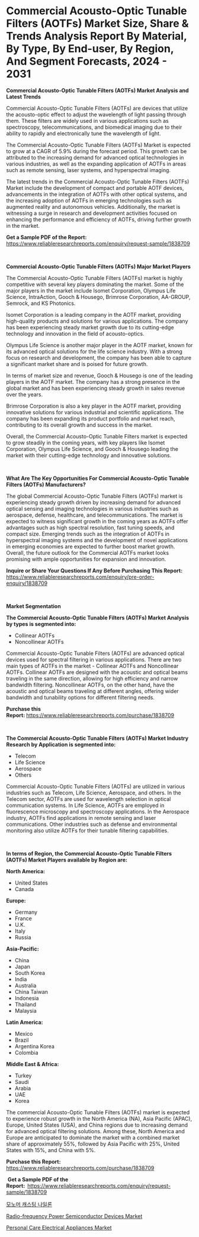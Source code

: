 <p><h1>Commercial Acousto-Optic Tunable Filters (AOTFs) Market Size, Share & Trends Analysis Report By Material, By Type, By End-user, By Region, And Segment Forecasts, 2024 - 2031</h1></p><p><strong>Commercial Acousto-Optic Tunable Filters (AOTFs) Market Analysis and Latest Trends</strong></p>
<p><p>Commercial Acousto-Optic Tunable Filters (AOTFs) are devices that utilize the acousto-optic effect to adjust the wavelength of light passing through them. These filters are widely used in various applications such as spectroscopy, telecommunications, and biomedical imaging due to their ability to rapidly and electronically tune the wavelength of light.</p><p>The Commercial Acousto-Optic Tunable Filters (AOTFs) Market is expected to grow at a CAGR of 5.9% during the forecast period. This growth can be attributed to the increasing demand for advanced optical technologies in various industries, as well as the expanding application of AOTFs in areas such as remote sensing, laser systems, and hyperspectral imaging.</p><p>The latest trends in the Commercial Acousto-Optic Tunable Filters (AOTFs) Market include the development of compact and portable AOTF devices, advancements in the integration of AOTFs with other optical systems, and the increasing adoption of AOTFs in emerging technologies such as augmented reality and autonomous vehicles. Additionally, the market is witnessing a surge in research and development activities focused on enhancing the performance and efficiency of AOTFs, driving further growth in the market.</p></p>
<p><strong>Get a Sample PDF of the Report:&nbsp;</strong> <a href="https://www.reliableresearchreports.com/enquiry/request-sample/1838709">https://www.reliableresearchreports.com/enquiry/request-sample/1838709</a></p>
<p>&nbsp;</p>
<p><strong>Commercial Acousto-Optic Tunable Filters (AOTFs) Major Market Players</strong></p>
<p><p>The Commercial Acousto-Optic Tunable Filters (AOTFs) market is highly competitive with several key players dominating the market. Some of the major players in the market include Isomet Corporation, Olympus Life Science, IntraAction, Gooch & Housego, Brimrose Corporation, AA-GROUP, Semrock, and KS Photonics.</p><p>Isomet Corporation is a leading company in the AOTF market, providing high-quality products and solutions for various applications. The company has been experiencing steady market growth due to its cutting-edge technology and innovation in the field of acousto-optics.</p><p>Olympus Life Science is another major player in the AOTF market, known for its advanced optical solutions for the life science industry. With a strong focus on research and development, the company has been able to capture a significant market share and is poised for future growth.</p><p>In terms of market size and revenue, Gooch & Housego is one of the leading players in the AOTF market. The company has a strong presence in the global market and has been experiencing steady growth in sales revenue over the years.</p><p>Brimrose Corporation is also a key player in the AOTF market, providing innovative solutions for various industrial and scientific applications. The company has been expanding its product portfolio and market reach, contributing to its overall growth and success in the market.</p><p>Overall, the Commercial Acousto-Optic Tunable Filters market is expected to grow steadily in the coming years, with key players like Isomet Corporation, Olympus Life Science, and Gooch & Housego leading the market with their cutting-edge technology and innovative solutions.</p></p>
<p>&nbsp;</p>
<p><strong>What Are The Key Opportunities For Commercial Acousto-Optic Tunable Filters (AOTFs) Manufacturers?</strong></p>
<p><p>The global Commercial Acousto-Optic Tunable Filters (AOTFs) market is experiencing steady growth driven by increasing demand for advanced optical sensing and imaging technologies in various industries such as aerospace, defense, healthcare, and telecommunications. The market is expected to witness significant growth in the coming years as AOTFs offer advantages such as high spectral resolution, fast tuning speeds, and compact size. Emerging trends such as the integration of AOTFs in hyperspectral imaging systems and the development of novel applications in emerging economies are expected to further boost market growth. Overall, the future outlook for the Commercial AOTFs market looks promising with ample opportunities for expansion and innovation.</p></p>
<p><strong>Inquire or Share Your Questions If Any Before Purchasing This Report:</strong> <a href="https://www.reliableresearchreports.com/enquiry/pre-order-enquiry/1838709">https://www.reliableresearchreports.com/enquiry/pre-order-enquiry/1838709</a></p>
<p>&nbsp;</p>
<p><strong>Market Segmentation</strong></p>
<p><strong>The Commercial Acousto-Optic Tunable Filters (AOTFs) Market Analysis by types is segmented into:</strong></p>
<p><ul><li>Collinear AOTFs</li><li>Noncollinear AOTFs</li></ul></p>
<p><p>Commercial Acousto-Optic Tunable Filters (AOTFs) are advanced optical devices used for spectral filtering in various applications. There are two main types of AOTFs in the market - Collinear AOTFs and Noncollinear AOTFs. Collinear AOTFs are designed with the acoustic and optical beams traveling in the same direction, allowing for high efficiency and narrow bandwidth filtering. Noncollinear AOTFs, on the other hand, have the acoustic and optical beams traveling at different angles, offering wider bandwidth and tunability options for different filtering needs.</p></p>
<p><strong>Purchase this Report:&nbsp;</strong><a href="https://www.reliableresearchreports.com/purchase/1838709">https://www.reliableresearchreports.com/purchase/1838709</a></p>
<p>&nbsp;</p>
<p><strong>The Commercial Acousto-Optic Tunable Filters (AOTFs) Market Industry Research by Application is segmented into:</strong></p>
<p><ul><li>Telecom</li><li>Life Science</li><li>Aerospace</li><li>Others</li></ul></p>
<p><p>Commercial Acousto-Optic Tunable Filters (AOTFs) are utilized in various industries such as Telecom, Life Science, Aerospace, and others. In the Telecom sector, AOTFs are used for wavelength selection in optical communication systems. In Life Science, AOTFs are employed in fluorescence microscopy and spectroscopy applications. In the Aerospace industry, AOTFs find applications in remote sensing and laser communications. Other industries such as defense and environmental monitoring also utilize AOTFs for their tunable filtering capabilities.</p></p>
<p>&nbsp;</p>
<p><strong>In terms of Region, the Commercial Acousto-Optic Tunable Filters (AOTFs) Market Players available by Region are:</strong></p>
<p>
    <p> <strong> North America: </strong>
        <ul>
            <li>United States</li>
            <li>Canada</li>
        </ul>
        </p> 
    <p> <strong> Europe: </strong>
        <ul>
            <li>Germany</li>
            <li>France</li>
            <li>U.K.</li>
            <li>Italy</li>
            <li>Russia</li>
        </ul>
        </p> 
    <p> <strong> Asia-Pacific: </strong>
        <ul>
            <li>China</li>
            <li>Japan</li>
            <li>South Korea</li>
            <li>India</li>
            <li>Australia</li>
            <li>China Taiwan</li>
            <li>Indonesia</li>
            <li>Thailand</li>
            <li>Malaysia</li>
        </ul>
        </p> 
    <p> <strong> Latin America: </strong>
        <ul>
            <li>Mexico</li>
            <li>Brazil</li>
            <li>Argentina Korea</li>
            <li>Colombia</li>
        </ul>
        </p> 
    <p> <strong> Middle East & Africa: </strong>
        <ul>
            <li>Turkey</li>
            <li>Saudi</li>
            <li>Arabia</li>
            <li>UAE</li>
            <li>Korea</li>
        </ul>
    </p>
    </p>
<p><p>The commercial Acousto-Optic Tunable Filters (AOTFs) market is expected to experience robust growth in the North America (NA), Asia Pacific (APAC), Europe, United States (USA), and China regions due to increasing demand for advanced optical filtering solutions. Among these, North America and Europe are anticipated to dominate the market with a combined market share of approximately 55%, followed by Asia Pacific with 25%, United States with 15%, and China with 5%.</p></p>
<p><strong>Purchase this Report: </strong><a href="https://www.reliableresearchreports.com/purchase/1838709">https://www.reliableresearchreports.com/purchase/1838709</a></p>
<p>&nbsp;<strong>Get a Sample PDF of the Report:&nbsp;&nbsp;</strong><a href="https://www.reliableresearchreports.com/enquiry/request-sample/1838709">https://www.reliableresearchreports.com/enquiry/request-sample/1838709</a></p>
<p><strong></strong></p>
<p><p><a href="https://github.com/LanceOlsotn8978/Market-Research-Report-List-1/blob/main/942427012454.md">모노머 캐스팅 나일론</a></p><p><a href="https://github.com/redneck06/Market-Research-Report-List-2/blob/main/radio-frequency-power-semiconductor-devices-market.md">Radio-frequency Power Semiconductor Devices Market</a></p><p><a href="https://github.com/nicoletavirag/Market-Research-Report-List-2/blob/main/personal-care-electrical-appliances-market.md">Personal Care Electrical Appliances Market</a></p></p>